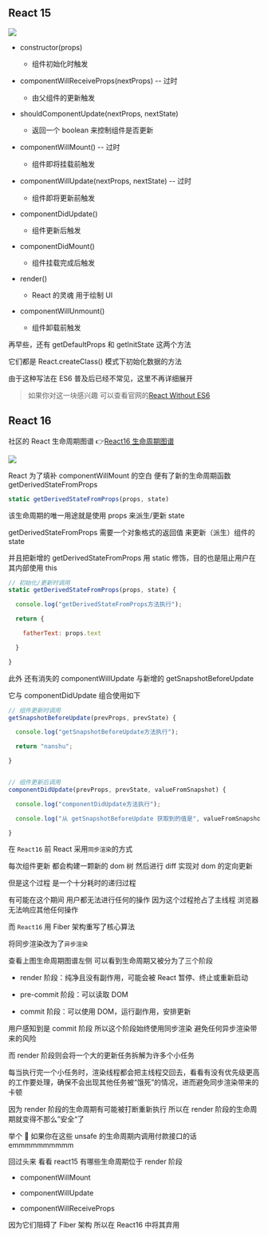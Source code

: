 ## React 15

<img src="https://cdn.jsdelivr.net/gh/LuckyChou710/blog-images/react/life-cycle/life1.png" />

- constructor(props)

  - 组件初始化时触发

- componentWillReceiveProps(nextProps) -- 过时

  - 由父组件的更新触发

- shouldComponentUpdate(nextProps, nextState)

  - 返回一个 boolean 来控制组件是否更新

- componentWillMount() -- 过时

  - 组件即将挂载前触发

- componentWillUpdate(nextProps, nextState) -- 过时

  - 组件即将更新前触发

- componentDidUpdate()

  - 组件更新后触发

- componentDidMount()

  - 组件挂载完成后触发

- render()

  - React 的灵魂 用于绘制 UI

- componentWillUnmount()

  - 组件卸载前触发

再早些，还有 getDefaultProps 和 getInitState 这两个方法

它们都是 React.createClass() 模式下初始化数据的方法

由于这种写法在 ES6 普及后已经不常见，这里不再详细展开

> 如果你对这一块感兴趣 可以查看官网的<a href="https://reactjs.org/docs/react-without-es6.html">React Without ES6</a>

## React 16

社区的 React 生命周期图谱 👉[React16 生命周期图谱](https://projects.wojtekmaj.pl/react-lifecycle-methods-diagram/)

<img src="https://cdn.jsdelivr.net/gh/LuckyChou710/blog-images/react/life-cycle/life2.png" />

React 为了填补 componentWillMount 的空白 便有了新的生命周期函数 getDerivedStateFromProps

```js
static getDerivedStateFromProps(props, state)
```

该生命周期的唯一用途就是使用 props 来派生/更新 state

getDerivedStateFromProps 需要一个对象格式的返回值 来更新（派生）组件的 state

并且把新增的 getDerivedStateFromProps 用 static 修饰，目的也是阻止用户在其内部使用 this

```js
// 初始化/更新时调用
static getDerivedStateFromProps(props, state) {

  console.log("getDerivedStateFromProps方法执行");

  return {

    fatherText: props.text

  }

}
```

此外 还有消失的 componentWillUpdate 与新增的 getSnapshotBeforeUpdate

它与 componentDidUpdate 组合使用如下

```js
// 组件更新时调用
getSnapshotBeforeUpdate(prevProps, prevState) {

  console.log("getSnapshotBeforeUpdate方法执行");

  return "nanshu";

}


// 组件更新后调用
componentDidUpdate(prevProps, prevState, valueFromSnapshot) {

  console.log("componentDidUpdate方法执行");

  console.log("从 getSnapshotBeforeUpdate 获取到的值是", valueFromSnapshot);

}

```

在 `React16` 前 React 采用`同步渲染`的方式

每次组件更新 都会构建一颗新的 dom 树 然后进行 diff 实现对 dom 的定向更新

但是这个过程 是一个十分耗时的递归过程

有可能在这个期间 用户都无法进行任何的操作 因为这个过程抢占了主线程 浏览器无法响应其他任何操作

而 `React16` 用 Fiber 架构重写了核心算法

将同步渲染改为了`异步渲染`

查看上图生命周期图谱左侧 可以看到生命周期又被分为了三个阶段

- render 阶段：纯净且没有副作用，可能会被 React 暂停、终止或重新启动

- pre-commit 阶段：可以读取 DOM

- commit 阶段：可以使用 DOM，运行副作用，安排更新

用户感知到是 commit 阶段 所以这个阶段始终使用同步渲染 避免任何异步渲染带来的风险

而 render 阶段则会将一个大的更新任务拆解为许多个小任务

每当执行完一个小任务时，渲染线程都会把主线程交回去，看看有没有优先级更高的工作要处理，确保不会出现其他任务被“饿死”的情况，进而避免同步渲染带来的卡顿

因为 render 阶段的生命周期有可能被打断重新执行 所以在 render 阶段的生命周期就变得不那么”安全“了

举个 🌰 如果你在这些 unsafe 的生命周期内调用付款接口的话 emmmmmmmmmm

回过头来 看看 react15 有哪些生命周期位于 render 阶段

- componentWillMount

- componentWillUpdate

- componentWillReceiveProps

因为它们阻碍了 Fiber 架构 所以在 React16 中将其弃用
